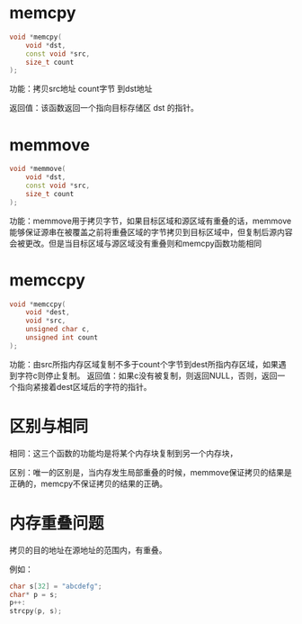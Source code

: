 # memcpy

```c++
void *memcpy(
	void *dst, 
	const void *src,
	size_t count
);
```

功能：拷贝src地址 count字节 到dst地址

返回值：该函数返回一个指向目标存储区 dst 的指针。

# memmove

```c++
void *memmove(
	void *dst, 
	const void *src, 
	size_t count
);
```

功能：memmove用于拷贝字节，如果目标区域和源区域有重叠的话，memmove能够保证源串在被覆盖之前将重叠区域的字节拷贝到目标区域中，但复制后源内容会被更改。但是当目标区域与源区域没有重叠则和memcpy函数功能相同

# memccpy

```c++
void *memccpy(
	void *dest,
	void *src, 
	unsigned char c,
	unsigned int count
);
```

功能：由src所指内存区域复制不多于count个字节到dest所指内存区域，如果遇到字符c则停止复制。
返回值：如果c没有被复制，则返回NULL，否则，返回一个指向紧接着dest区域后的字符的指针。



# 区别与相同

相同：这三个函数的功能均是将某个内存块复制到另一个内存块，

区别：唯一的区别是，当内存发生局部重叠的时候，memmove保证拷贝的结果是正确的，memcpy不保证拷贝的结果的正确。

# 内存重叠问题

拷贝的目的地址在源地址的范围内，有重叠。

例如：

```cpp
char s[32] = "abcdefg";
char* p = s;
p++:
strcpy(p, s);
```

